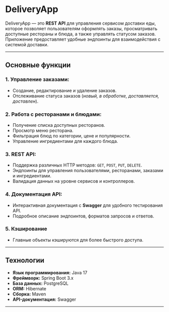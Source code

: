 # **DeliveryApp**  

DeliveryApp — это **REST API** для управления сервисом доставки еды, которое позволяет пользователям оформлять заказы, просматривать доступные рестораны и блюда, а также управлять статусом заказов. Приложение предоставляет удобные эндпоинты для взаимодействия с системой доставки.  

---

## **Основные функции**  

### **1. Управление заказами:**  
- Создание, редактирование и удаление заказов.  
- Отслеживание статуса заказов (*новый, в обработке, доставляется, доставлен*).  

### **2. Работа с ресторанами и блюдами:**  
- Получение списка доступных ресторанов.  
- Просмотр меню ресторана.  
- Фильтрация блюд по категории, цене и популярности.  
- Управление ингредиентами для каждого блюда.  

### **3. REST API:**  
- Поддержка различных HTTP методов: `GET`, `POST`, `PUT`, `DELETE`.  
- Эндпоинты для управления пользователями, ресторанами, заказами и ингредиентами.  
- Валидация данных на уровне сервисов и контроллеров.  

### **4. Документация API:**  
- Интерактивная документация с **Swagger** для удобного тестирования API.  
- Подробное описание эндпоинтов, форматов запросов и ответов.

### **5. Кэширование**  
- Главные объекты кэшируются для более быстрого доступа.  

---

## **Технологии**  

- **Язык программирования:** Java 17  
- **Фреймворк:** Spring Boot 3.x  
- **База данных:** PostgreSQL  
- **ORM:** Hibernate  
- **Сборка:** Maven  
- **API-документация:** Swagger  

---
